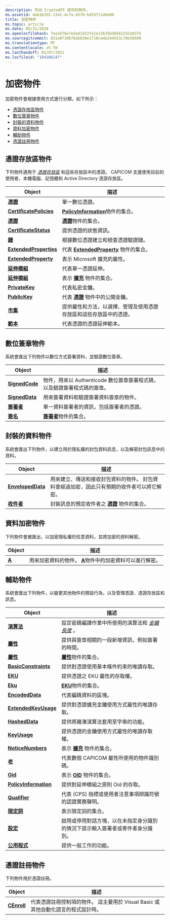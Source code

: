 ```yaml
---
description: 列出 CryptoAPI 提供的物件。
ms.assetid: 4ab16355-1341-4c7a-b570-bd33f11dde00
title: 加密物件
ms.topic: article
ms.date: 05/31/2018
ms.openlocfilehash: 7ea3476e7edad1d32fe1e11635bd65622d2a8375
ms.sourcegitcommit: 831e8f3db78ab820e1710cede244553c70e50500
ms.translationtype: MT
ms.contentlocale: zh-TW
ms.lasthandoff: 01/07/2021
ms.locfileid: "104386147"
---
```

# <a name="cryptography-objects"></a>加密物件

加密物件會根據使用方式進行分類，如下所示：

-   [憑證存放區物件](#certificate-store-objects)
-   [數位簽章物件](#digital-signature-objects)
-   [封裝的資料物件](#enveloped-data-objects)
-   [資料加密物件](#data-encryption-objects)
-   [輔助物件](#auxiliary-objects)
-   [憑證註冊物件](#certificate-enrollment-objects)

## <a name="certificate-store-objects"></a>憑證存放區物件

下列物件適用于 [*憑證存放區*](../secgloss/c-gly.md) 和這些存放區中的憑證。 CAPICOM 支援使用目前的使用者、本機電腦、記憶體和 Active Directory 憑證存放區。



| Object                                             | 描述                                                                                                             |
|----------------------------------------------------|-------------------------------------------------------------------------------------------------------------------------|
| [**憑證**](certificate.md)                 | 單一數位憑證。                                                                                           |
| [**CertificatePolicies**](certificatepolicies.md) | [**PolicyInformation**](policyinformation.md)物件的集合。                                                 |
| [**憑證**](certificates.md)               | [**憑證**](certificate.md)物件的集合。                                                               |
| [**CertificateStatus**](certificatestatus.md)     | 提供憑證的狀態資訊。                                                                           |
| [**鏈**](chain.md)                             | 根據數位憑證建立和檢查憑證驗證鏈。                                       |
| [**ExtendedProperties**](extendedproperties.md)   | 代表 [**ExtendedProperty**](extendedproperty.md) 物件的集合。                                        |
| [**ExtendedProperty**](extendedproperties.md)     | 表示 Microsoft 擴充的屬性。                                                                               |
| [**延伸模組**](extension.md)                     | 代表單一憑證延伸。                                                                              |
| [**延伸模組**](extensions.md)                   | 表示 [**擴充**](extension.md) 物件的集合。                                                      |
| [**PrivateKey**](privatekey.md)                   | 代表私密金鑰。                                                                                               |
| [**PublicKey**](publickey.md)                     | 代表 [**憑證**](certificate.md) 物件中的公開金鑰。                                                 |
| [**市集**](store.md)                             | 提供屬性和方法，以選擇、管理及使用憑證存放區和這些存放區中的憑證。 |
| [**範本**](template.md)                       | 代表憑證的憑證延伸範本。                                                       |



 

## <a name="digital-signature-objects"></a>數位簽章物件

系統會匯出下列物件以數位方式簽署資料，並驗證數位簽章。



| Object                           | 描述                                                                                                 |
|----------------------------------|-------------------------------------------------------------------------------------------------------------|
| [**SignedCode**](signedcode.md) | 物件，用來以 Authenticode 數位簽章簽署程式碼，以及驗證簽署程式碼的簽章。 |
| [**SignedData**](signeddata.md) | 用來簽署資料和驗證簽署資料簽章的物件。                                        |
| [**簽署者**](signer.md)         | 單一資料簽署者的資訊，包括簽署者的憑證。                                    |
| [**簽名**](signers.md)       | [**簽署者**](signer.md)物件的集合。                                                             |



 

## <a name="enveloped-data-objects"></a>封裝的資料物件

系統會匯出下列物件，以建立用於隱私權的封包資料訊息，以及解密封包訊息中的資料。



| Object                                 | 描述                                                                                                                                |
|----------------------------------------|--------------------------------------------------------------------------------------------------------------------------------------------|
| [**EnvelopedData**](envelopeddata.md) | 用來建立、傳送和接收封包資料的物件。 封包資料會經過加密，因此只有預期的收件者可以將它解密。 |
| [**收件者**](recipients.md)       | 封裝訊息的預定收件者之 [**憑證**](certificate.md) 物件的集合。                           |



 

## <a name="data-encryption-objects"></a>資料加密物件

下列物件會被匯出，以加密隱私權的任意資料，並將加密的資料解密。



| Object                                 | 描述                                                                                                        |
|----------------------------------------|--------------------------------------------------------------------------------------------------------------------|
| [**A**](encrypteddata.md) | 用來加密資料的物件。 [**A**](encrypteddata.md)物件中的加密資料可以進行解密。 |



 

## <a name="auxiliary-objects"></a>輔助物件

系統會匯出下列物件，以變更其他物件的預設行為，以及管理憑證、憑證存放區和訊息。



| Object                                         | 描述                                                                                                                                     |
|------------------------------------------------|-------------------------------------------------------------------------------------------------------------------------------------------------|
| [**演算法**](algorithm.md)                 | 設定密碼編譯作業中所使用的演算法和 [*金鑰長度*](../secgloss/k-gly.md) 。 |
| [**屬性**](attribute.md)                 | 提供與簽章相關的一段新增資訊，例如簽署的時間。                                                    |
| [**屬性**](attributes.md)               | [**屬性**](attribute.md)物件的集合。                                                                                           |
| [**BasicConstraints**](basicconstraints.md)   | 提供對憑證使用基本條件約束的唯讀存取。                                                                    |
| [**EKU**](eku.md)                             | 提供憑證之 EKU 屬性的存取權。                                                                                              |
| [**Eku**](ekus.md)                           | [**EKU**](eku.md)物件的集合。                                                                                                       |
| [**EncodedData**](encodeddata.md)             | 代表編碼資料的區塊。                                                                                                             |
| [**ExtendedKeyUsage**](extendedkeyusage.md)   | 提供對憑證擴充金鑰使用方式屬性的唯讀存取。                                                                 |
| [**HashedData**](hasheddata.md)               | 提供將雜湊演算法套用至字串的功能。                                                                               |
| [**KeyUsage**](keyusage.md)                   | 提供憑證的金鑰使用方式屬性的唯讀存取權。                                                                              |
| [**NoticeNumbers**](noticenumbers.md)         | 表示 [**擴充**](extension.md) 物件的集合。                                                                              |
| [**老**](oid.md)                             | 代表數個 CAPICOM 屬性所使用的物件識別碼。                                                                     |
| [**Oid**](oids.md)                           | 表示 [**OID**](oid.md) 物件的集合。                                                                                          |
| [**PolicyInformation**](policyinformation.md) | 提供對延伸模組之原則 Oid 的存取。                                                                                             |
| [**Qualifier**](qualifier.md)                 | 代表 (CPS) 指標或使用者注意事項辨識符號的認證實務聲明。                                                           |
| [**限定詞**](qualifiers.md)               | 表示限定詞的集合。                                                                                                          |
| [**設定**](settings.md)                   | 啟用或停用對話方塊，以在未指定身分識別的情況下提示輸入簽署者或寄件者身分識別。                                     |
| [**公用程式**](utilities.md)                 | 提供一般工作的功能。                                                                                                        |



 

## <a name="certificate-enrollment-objects"></a>憑證註冊物件

下列物件用於憑證註冊。



| Object                     | 描述                                                                                                                                      |
|----------------------------|--------------------------------------------------------------------------------------------------------------------------------------------------|
| [**CEnroll**](/previous-versions/windows/desktop/legacy/aa376007(v=vs.85)) | 代表憑證註冊控制項的物件。 這主要用於 Visual Basic 或其他自動化語言的程式設計時。 |



 

 

 
